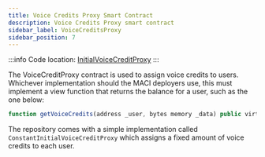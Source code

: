 ```yaml
---
title: Voice Credits Proxy Smart Contract
description: Voice Credits Proxy smart contract
sidebar_label: VoiceCreditsProxy
sidebar_position: 7
---
```


:::info
Code location: [InitialVoiceCreditProxy](https://github.com/privacy-scaling-explorations/maci/tree/dev/contracts/contracts/initialVoiceCreditProxy)
:::

The VoiceCreditProxy contract is used to assign voice credits to users. Whichever implementation should the MACI deployers use, this must implement a view function that returns the balance for a user, such as the one below:

```javascript
function getVoiceCredits(address _user, bytes memory _data) public virtual view returns (uint256) {}
```

The repository comes with a simple implementation called `ConstantInitialVoiceCreditProxy` which assigns a fixed amount of voice credits to each user.
